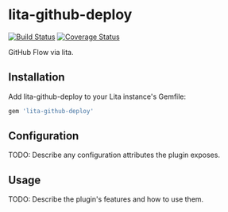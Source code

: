 # lita-github-deploy

[![Build Status](https://travis-ci.org/lest/lita-github-deploy.png?branch=master)](https://travis-ci.org/lest/lita-github-deploy)
[![Coverage Status](https://coveralls.io/repos/lest/lita-github-deploy/badge.png)](https://coveralls.io/r/lest/lita-github-deploy)

GitHub Flow via lita.

## Installation

Add lita-github-deploy to your Lita instance's Gemfile:

``` ruby
gem 'lita-github-deploy'
```

## Configuration

TODO: Describe any configuration attributes the plugin exposes.

## Usage

TODO: Describe the plugin's features and how to use them.
